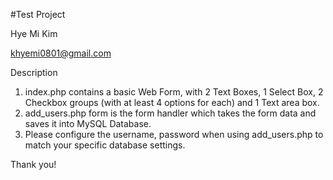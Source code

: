 #Test Project

Hye Mi Kim

khyemi0801@gmail.com

Description
1) index.php contains a basic Web Form, with 2 Text Boxes, 1 Select Box, 2 Checkbox groups (with at least 4 options for each) and 1 Text area box. 
2) add_users.php form is the form handler which takes the form data and saves it into MySQL Database. 
3) Please configure the username, password when using add_users.php to match your specific database settings. 

Thank you!
